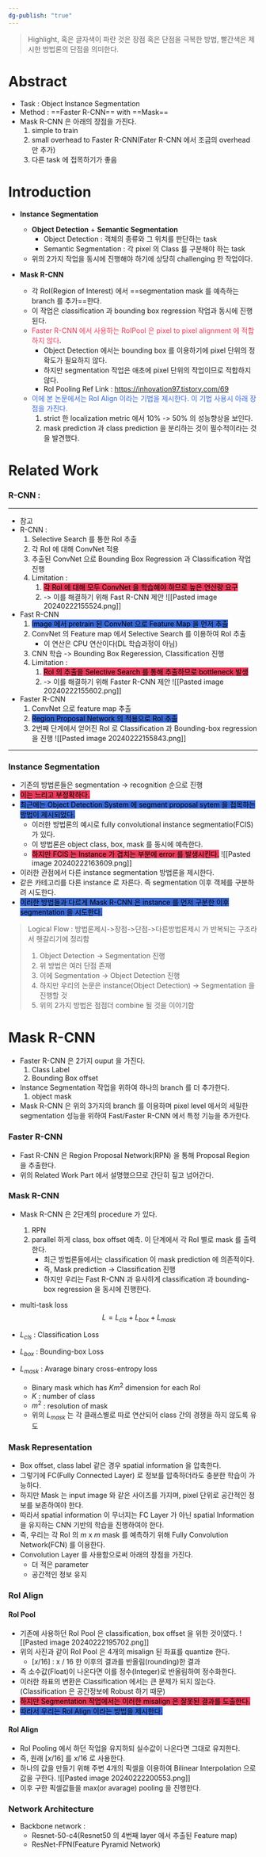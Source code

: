 ```yaml
---
dg-publish: "true"
---
```

>Highlight, 혹은 글자색이 파란 것은 장점 혹은 단점을 극복한 방법, 빨간색은 제시한 방법론의 단점을 의미한다.

# Abstract

* Task : Object Instance Segmentation
* Method : ==Faster R-CNN== with ==Mask==
* Mask R-CNN 은 아래의 장점을 가진다.
	1. simple to train
	2. small overhead to Faster R-CNN(Fater R-CNN 에서 조금의 overhead 만 추가)
	3. 다른 task 에 접목하기가 좋음

# Introduction

* **Instance Segmentation**
	* **Object Detection** + **Semantic Segmentation**
		* Object Detection : 객체의 종류와 그 위치를 판단하는 task
		* Semantic Segmentation : 각 pixel 의 Class 를 구분해야 하는 task
	* 위의 2가지 작업을 동시에 진행해야 하기에 상당히 challenging 한 작업이다.

* **Mask R-CNN**
	* 각 RoI(Region of Interest) 에서 ==segmentation mask 를 예측하는 branch 를 추가==한다.
	* 이 작업은 classification 과 bounding box regression 작업과 동시에 진행된다.
	* <span style='color:#eb3b5a'>Faster R-CNN 에서 사용하는 RoIPool 은 pixel to pixel alignment 에 적합하지 않다</span>.
		* Object Detection 에서는 bounding box 를 이용하기에 pixel 단위의 정확도가 필요하지 않다.
		* 하지만 segmentation 작업은 애초에 pixel 단위의 작업이므로 적합하지 않다.
		* RoI Pooling Ref Link : https://inhovation97.tistory.com/69
	* <span style='color:#3867d6'>이에 본 논문에서는 RoI Align 이라는 기법을 제시한다. 이 기법 사용시 아래 장점을 가진다.</span>
		1. strict 한 localization metric 에서 10% -> 50% 의 성능향상을 보인다.
		2. mask prediction 과 class prediction 을 분리하는 것이 필수적이라는 것을 발견했다.

# Related Work

### R-CNN : 

---
* 참고
* R-CNN : 
	1. Selective Search 를 통한 RoI 추출 
	2. 각 RoI 에 대해 ConvNet 적용
	3. 추출된 ConvNet 으로 Bounding Box Regression 과 Classification 작업 진행
	4. Limitation : 
		1. <mark style='background:#eb3b5a'>각 RoI 에 대해 모두 ConvNet 을 학습해야 하므로 높은 연산량 요구</mark>
		2. -> 이를 해결하기 위해 Fast R-CNN 제안
![[Pasted image 20240222155524.png]]
* Fast R-CNN
	1. <mark style='background:#3867d6'>Image 에서 pretrain 된 ConvNet 으로 Feature Map 을 먼저 추출</mark>
	2. ConvNet 의 Feature map 에서 Selective Search 를 이용하여 RoI 추출
		* 이 연산은 CPU 연산이다(DL 학습과정이 아님)
	3. CNN 학습 -> Bounding Box Regeression, Classification 진행
	4. Limitation : 
		1. <mark style='background:#eb3b5a'>RoI 의 추출을 Selective Search 를 통해 추출하므로 bottleneck 발생</mark>
		2. -> 이를 해결하기 위해 Faster R-CNN 제안
![[Pasted image 20240222155602.png]]
* Faster R-CNN
	1. ConvNet 으로 feature map 추출
	2. <mark style='background:#3867d6'>Region Proposal Network 의 적용으로 RoI 추출</mark>
	3. 2번째 단계에서 얻어진 RoI 로 Classification 과 Bounding-box regression 을 진행
![[Pasted image 20240222155843.png]]
---

### Instance Segmentation
* 기존의 방법론들은 segmentation -> recognition 순으로 진행
* <mark style='background:#eb3b5a'>이는 느리고 부정확하다.</mark>
* <mark style='background:#3867d6'>최근에는 Object Detection System 에 segment proposal sytem 을 접목하는 방법이 제시되었다.</mark>
	* 이러한 방법론의 예시로 fully convolutional instance segmentatio(FCIS) 가 있다.
	* 이 방법론은 object class, box, mask 를 동시에 예측한다.
	* <mark style='background:#eb3b5a'>하지만 FCIS 는 Instance 가 겹치는 부분에 error 를 발생시킨다.</mark>
![[Pasted image 20240222163609.png]]
* 이러한 관점에서 다른 instance segmentation 방법론을 제시한다.
* 같은 카테고리를 다른 instance 로 자른다. 즉 segmentation 이후 객체를 구분하려 시도한다.
* <mark style='background:#3867d6'>이러한 방법들과 다르게 Mask R-CNN 은 instance 를 먼저 구분한 이후 segmentation 을 시도한다.</mark>

> Logical Flow : 방법론제시->장점->단점->다른방법론제시 가 반복되는 구조라서 헷갈리기에 정리함
> 1. Object Detection -> Segmentation 진행
> 2. 위 방법은 여러 단점 존재
> 3. 이에 Segmentation -> Object Detection 진행
> 4. 하지만 우리의 논문은 instance(Object Detection) -> Segmentation 을 진행할 것
> 5. 위의 2가지 방법은 점점더 combine 될 것을 이야기함


# Mask R-CNN

* Faster R-CNN 은 2가지 ouput 을 가진다.
	1. Class Label
	2. Bounding Box offset
* Instance Segmentation 작업을 위하여 하나의 branch 를 더 추가한다.
	1. object mask
* Mask R-CNN 은 위의 3가지의 branch 를 이용하며 pixel level 에서의 세밀한 segmentation 성능을 위하여 Fast/Faster R-CNN 에서 특정 기능을 추가한다.

### Faster R-CNN
* Fast R-CNN 은 Region Proposal Network(RPN) 을 통해 Proposal Region 을 추출한다.
* 위의 Related Work Part 에서 설명했으므로 간단히 짚고 넘어간다.

### Mask R-CNN
* Mask R-CNN 은 2단계의 procedure 가 있다.
	1. RPN
	2. parallel 하게 class, box offset 예측. 이 단계에서 각 RoI 별로 mask 를 출력한다.
		* 최근 방법론들에서는 classification 이 mask prediction 에 의존적이다.
		* 즉, Mask prediction -> Classification 진행
		* 하지만 우리는 Fast R-CNN 과 유사하게 classification 과 bounding-box regression 을 동시에 진행한다.

* multi-task loss
$$
L = L_{cls}+L_{box}+L_{mask}
$$

* $L_{cls}$ : Classification Loss
* $L_{box}$ : Bounding-box Loss
* $L_{mask}$ : Avarage binary cross-entropy loss
	* Binary mask which has $Km^{2}$ dimension for each RoI
	* $K$ : number of class
	* $m^2$ : resolution of mask
	* 위의 $L_{mask}$ 는 각 클래스별로 따로 연산되어 class 간의 경쟁을 하지 않도록 유도

### Mask Representation
* Box offset, class label 같은 경우 spatial information 을 압축한다.
* 그렇기에 FC(Fully Connected Layer) 로 정보를 압축하더라도 충분한 학습이 가능하다.
* 하지만 Mask 는 input image 와 같은 사이즈를 가지며, pixel 단위로 공간적인 정보를 보존하여야 한다. 
* 따라서 spatial information 이 무너지는 FC Layer 가 아닌 spatial Information 을 유지하는 CNN 기반의 학습을 진행하여야 한다.
* 즉, 우리는 각 RoI 의 $m$ x $m$  mask 를 예측하기 위해 Fully Convolution Network(FCN) 를 이용한다.
* Convolution Layer 를 사용함으로써 아래의 장점을 가진다.
	* 더 적은 parameter
	* 공간적인 정보 유지

### RoI Align
#### RoI Pool
* 기존에 사용하던 RoI Pool 은 classification, box offset 을 위한 것이였다.
![[Pasted image 20240222195702.png]]
* 위의 사진과 같이 RoI Pool 은 4개의 misalign 된 좌표를 quantize 한다.
	* $[x/16]$ : x / 16 한 이후의 결과를 반올림(rounding)한 결과
* 즉 소수값(Float)이 나온다면 이를 정수(Integer)로 반올림하여 정수화한다.
* 이러한 좌표의 변환은 Classification 에서는 큰 문제가 되지 않는다.(Classification 은 공간정보에 Robust 하기 때문)
* <mark style='background:#eb3b5a'>하지만 Segmentation 작업에서는 이러한 misalign 은 잘못된 결과를 도출한다.</mark>
* <mark style='background:#3867d6'>따라서 우리는 RoI Align 이라는 방법을 제시한다.</mark>

#### RoI Align
* RoI Pooling 에서 하던 작업을 유지하되 실수값이 나온다면 그대로 유지한다.
* 즉, 원래 $[x/16]$ 를 $x/16$ 로 사용한다.
* 하나의 값을 만들기 위해 주변 4개의 픽셀을 이용하여 Bilinear Interpolation 으로 값을 구한다.
![[Pasted image 20240222200553.png]]
* 이후 구한 픽셀값들을 max(or avarage) pooling 을 진행한다.

### Network Architecture
* Backbone network : 
	* Resnet-50-c4(Resnet50 의 4번째 layer 에서 추출된 Feature map)
	* ResNet-FPN(Feature Pyramid Network)